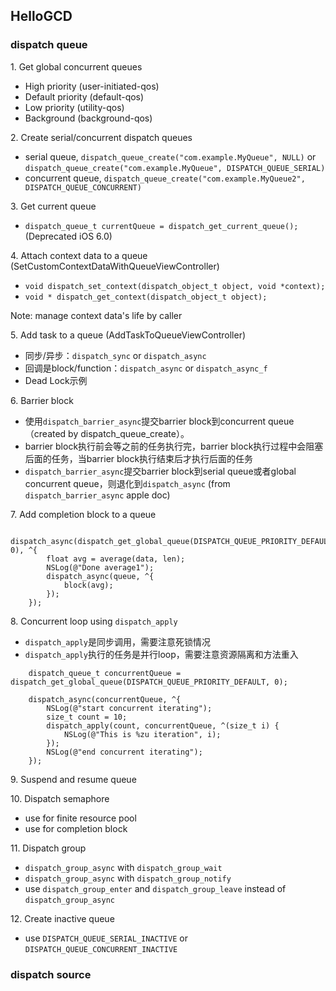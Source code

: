 ## HelloGCD

### dispatch queue

1\. Get global concurrent queues

* High priority (user-initiated-qos)
* Default priority (default-qos)
* Low priority (utility-qos)
* Background (background-qos)

2\. Create serial/concurrent dispatch queues

* serial queue, `dispatch_queue_create("com.example.MyQueue", NULL)` or  `dispatch_queue_create("com.example.MyQueue", DISPATCH_QUEUE_SERIAL)` 
* concurrent queue, `dispatch_queue_create("com.example.MyQueue2", DISPATCH_QUEUE_CONCURRENT)`


3\. Get current queue

* `dispatch_queue_t currentQueue = dispatch_get_current_queue();` (Deprecated iOS 6.0)

4\. Attach context data to a queue (SetCustomContextDataWithQueueViewController)

* `void dispatch_set_context(dispatch_object_t object, void *context);`
* `void * dispatch_get_context(dispatch_object_t object);`

Note: manage context data's life by caller

5\. Add task to a queue (AddTaskToQueueViewController)

* 同步/异步：`dispatch_sync` or `dispatch_async`
* 回调是block/function：`dispatch_async` or `dispatch_async_f`
* Dead Lock示例

6\. Barrier block

* 使用`dispatch_barrier_async`提交barrier block到concurrent queue（created by dispatch_queue_create）。
* barrier block执行前会等之前的任务执行完，barrier block执行过程中会阻塞后面的任务，当barrier block执行结束后才执行后面的任务
* `dispatch_barrier_async`提交barrier block到serial queue或者global concurrent queue，则退化到`dispatch_async` (from `dispatch_barrier_async` apple doc)

7\. Add completion block to a queue

```
    dispatch_async(dispatch_get_global_queue(DISPATCH_QUEUE_PRIORITY_DEFAULT, 0), ^{
        float avg = average(data, len);
        NSLog(@"Done average1");
        dispatch_async(queue, ^{
            block(avg);
        });
    });
```

8\. Concurrent loop using `dispatch_apply`

* `dispatch_apply`是同步调用，需要注意死锁情况
* `dispatch_apply`执行的任务是并行loop，需要注意资源隔离和方法重入

```
    dispatch_queue_t concurrentQueue = dispatch_get_global_queue(DISPATCH_QUEUE_PRIORITY_DEFAULT, 0);
    
    dispatch_async(concurrentQueue, ^{
        NSLog(@"start concurrent iterating");
        size_t count = 10;
        dispatch_apply(count, concurrentQueue, ^(size_t i) {
            NSLog(@"This is %zu iteration", i);
        });
        NSLog(@"end concurrent iterating");
    });
```

9\. Suspend and resume queue

10\. Dispatch semaphore

* use for finite resource pool
* use for completion block

11\. Dispatch group

* `dispatch_group_async` with `dispatch_group_wait`
* `dispatch_group_async` with `dispatch_group_notify`
* use `dispatch_group_enter` and `dispatch_group_leave` instead of `dispatch_group_async `

12\. Create inactive queue

* use `DISPATCH_QUEUE_SERIAL_INACTIVE` or `DISPATCH_QUEUE_CONCURRENT_INACTIVE`

### dispatch source



